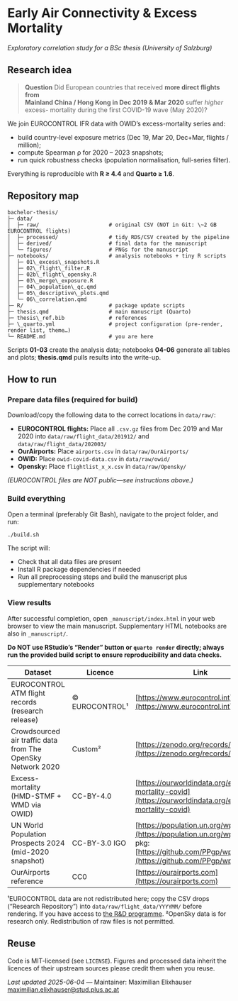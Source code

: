 # Early Air Connectivity & Excess Mortality  

*Exploratory correlation study for a BSc thesis (University of Salzburg)*

## Research idea

> **Question** Did European countries that received **more direct flights from  
> Mainland China / Hong Kong in Dec 2019 & Mar 2020** suffer *higher* excess-
> mortality during the first COVID-19 wave (May 2020)?

We join EUROCONTROL IFR data with OWID’s excess-mortality series and:

* build country-level exposure metrics (Dec 19, Mar 20, Dec+Mar, flights / million);  
* compute Spearman ρ for 2020 – 2023 snapshots;  
* run quick robustness checks (population normalisation, full-series filter).

Everything is reproducible with **R ≥ 4.4** and **Quarto ≥ 1.6**.


## Repository map

```
bachelor-thesis/
├─ data/
│  ├─ raw/                      # original CSV (NOT in Git: \~2 GB EUROCONTROL flights)
│  ├─ processed/                # tidy RDS/CSV created by the pipeline
│  ├─ derived/                  # final data for the manuscript
│  └─ figures/                  # PNGs for the manuscript
├─ notebooks/                   # analysis notebooks + tiny R scripts
│  ├─ 01\_excess\_snapshots.R
│  ├─ 02\_flight\_filter.R
│  ├─ 02b\_flight\_opensky.R
│  ├─ 03\_merge\_exposure.R
│  ├─ 04\_population\_qc.qmd
│  ├─ 05\_descriptive\_plots.qmd
│  └─ 06\_correlation.qmd
├─ R/                           # package update scripts
├─ thesis.qmd                   # main manuscript (Quarto)
├─ thesis\_ref.bib              # references
├─ \_quarto.yml                 # project configuration (pre-render, render list, theme…)
└─ README.md                    # you are here

```

Scripts **01-03** create the analysis data; notebooks **04-06** generate all
tables and plots; **thesis.qmd** pulls results into the write-up.

## How to run

### Prepare data files (required for build)

Download/copy the following data to the correct locations in `data/raw/`:

* **EUROCONTROL flights:** Place all `.csv.gz` files from Dec 2019 and Mar 2020 into `data/raw/flight_data/201912/` and `data/raw/flight_data/202003/`
* **OurAirports:** Place `airports.csv` in `data/raw/OurAirports/`
* **OWID:** Place `owid-covid-data.csv` in `data/raw/owid/`
* **Opensky:** Place `flightlist_x_x.csv` in `data/raw/Opensky/`

*(EUROCONTROL files are NOT public—see instructions above.)*

### Build everything

Open a terminal (preferably Git Bash), navigate to the project folder, and run:

```bash
./build.sh
```

The script will:

* Check that all data files are present
* Install R package dependencies if needed
* Run all preprocessing steps and build the manuscript plus supplementary notebooks

### View results

After successful completion, open `_manuscript/index.html` in your web browser to view the main manuscript.
Supplementary HTML notebooks are also in `_manuscript/`.

**Do NOT use RStudio’s “Render” button or `quarto render` directly; always run the provided build script to ensure reproducibility and data checks.**

| Dataset                                                    | Licence        | Link                                                                                                                                         |
| ---------------------------------------------------------- | -------------- | -------------------------------------------------------------------------------------------------------------------------------------------- |
| EUROCONTROL ATM flight records (research release)          | © EUROCONTROL¹ | [https://www.eurocontrol.int](https://www.eurocontrol.int)                                                                                   |
| Crowdsourced air traffic data from The OpenSky Network 2020| Custom²        | [https://zenodo.org/records/7923702](https://zenodo.org/records/7923702)                                                       |
| Excess-mortality (HMD-STMF + WMD via OWID)                 | CC-BY-4.0      | [https://ourworldindata.org/excess-mortality-covid](https://ourworldindata.org/excess-mortality-covid)                                       |
| UN World Population Prospects 2024 (mid-2020 snapshot)     | CC-BY-3.0 IGO  | [https://population.un.org/wpp/](https://population.un.org/wpp/) — R pkg: [https://github.com/PPgp/wpp2024](https://github.com/PPgp/wpp2024) |
| OurAirports reference                                      | CC0            | [https://ourairports.com](https://ourairports.com)                                                                                           |

¹EUROCONTROL data are not redistributed here; copy the CSV drops (“Research Repository”) into `data/raw/flight_data/YYYYMM/` before rendering. If you have access to [the R&D programme](https://www.eurocontrol.int/dashboard/aviation-data-research).
²OpenSky data is for research only. Redistribution of raw files is not permitted.
## Reuse

Code is MIT-licensed (see `LICENSE`).
Figures and processed data inherit the licences of their upstream sources
please credit them when you reuse.

*Last updated 2025-06-04*   —  Maintainer: Maximilian Elixhauser
[maximilian.elixhauser@stud.plus.ac.at](mailto:maximilian.elixhauser@stud.plus.ac.at)